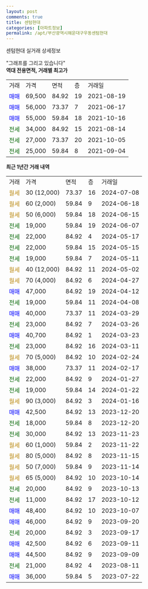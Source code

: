 ```yaml
---
layout: post
comments: true
title: 센텀현대
categories: [아파트정보]
permalink: /apt/부산광역시해운대구우동센텀현대
---
```


센텀현대 실거래 상세정보

<script type="text/javascript">
  google.charts.load('current', {'packages':['line', 'corechart']});
  google.charts.setOnLoadCallback(drawChart);

  function drawChart() {
    var data = new google.visualization.DataTable();
    data.addColumn('date', '거래일');
    data.addColumn('number', "매매");
    data.addColumn('number', "전세");
    data.addColumn('number', "전매");

    data.addRows([[new Date(Date.parse("2024-07-08")), null, null, null], [new Date(Date.parse("2024-06-18")), null, null, null], [new Date(Date.parse("2024-06-15")), null, null, null], [new Date(Date.parse("2024-06-07")), null, 19000, null], [new Date(Date.parse("2024-05-17")), null, 22000, null], [new Date(Date.parse("2024-05-15")), null, 22000, null], [new Date(Date.parse("2024-05-11")), null, 19000, null], [new Date(Date.parse("2024-05-02")), null, null, null], [new Date(Date.parse("2024-04-27")), null, null, null], [new Date(Date.parse("2024-04-12")), 47000, null, null], [new Date(Date.parse("2024-04-08")), null, 19000, null], [new Date(Date.parse("2024-03-29")), 40000, null, null], [new Date(Date.parse("2024-03-26")), null, 23000, null], [new Date(Date.parse("2024-03-23")), 40700, null, null], [new Date(Date.parse("2024-03-11")), null, 23000, null], [new Date(Date.parse("2024-02-24")), null, null, null], [new Date(Date.parse("2024-02-17")), 38000, null, null], [new Date(Date.parse("2024-01-27")), null, 22000, null], [new Date(Date.parse("2024-01-22")), null, 19000, null], [new Date(Date.parse("2024-01-16")), null, null, null], [new Date(Date.parse("2023-12-20")), 42500, null, null], [new Date(Date.parse("2023-12-20")), null, 18000, null], [new Date(Date.parse("2023-11-23")), null, 30000, null], [new Date(Date.parse("2023-11-22")), null, null, null], [new Date(Date.parse("2023-11-15")), null, null, null], [new Date(Date.parse("2023-11-14")), null, null, null], [new Date(Date.parse("2023-10-14")), null, null, null], [new Date(Date.parse("2023-10-13")), null, 20000, null], [new Date(Date.parse("2023-10-12")), null, 11000, null], [new Date(Date.parse("2023-10-07")), 48400, null, null], [new Date(Date.parse("2023-09-20")), 46000, null, null], [new Date(Date.parse("2023-09-17")), null, 20000, null], [new Date(Date.parse("2023-09-11")), 42500, null, null], [new Date(Date.parse("2023-09-09")), 44500, null, null], [new Date(Date.parse("2023-08-11")), null, 21000, null], [new Date(Date.parse("2023-07-22")), 36000, null, null]]);

    var options = {
      hAxis: {
        format: 'yyyy/MM/dd'
      },    
      lineWidth: 0,
      pointsVisible: true,    
      title: '최근 1년간 유형별 실거래가 분포',
      legend: { position: 'bottom' }
    };

    var formatter = new google.visualization.NumberFormat({pattern:'###,###'} );
    formatter.format(data, 1);
    formatter.format(data, 2);
    
    setTimeout(function() {
        var chart = new google.visualization.LineChart(document.getElementById('columnchart_material'));
        chart.draw(data, (options));
        document.getElementById('loading').style.display = 'none';
    }, 200);
  }
</script>


<div id="loading" style="z-index:20; display: block; margin-left: 0px">"그래프를 그리고 있습니다"</div>
<div id="columnchart_material" style="width: 95%; margin-left: 0px; display: block"></div>
<!-- contents start -->
<b>역대 전용면적, 거래별 최고가</b>
<table class="sortable">
    <tr>
      <td>거래</td>
      <td>가격</td>
      <td>면적</td>
      <td>층</td>
      <td>거래일</td>
    </tr>
        <tr>
          <td><a style="color: blue">매매</a></td>
          <td>69,500</td>
          <td>84.92</td>
          <td>19</td>
          <td>2021-08-19</td>
        </tr>            <tr>
          <td><a style="color: blue">매매</a></td>
          <td>56,000</td>
          <td>73.37</td>
          <td>7</td>
          <td>2021-06-17</td>
        </tr>            <tr>
          <td><a style="color: blue">매매</a></td>
          <td>55,000</td>
          <td>59.84</td>
          <td>18</td>
          <td>2021-10-16</td>
        </tr>        
        <tr>
              <td><a style="color: darkgreen">전세</a></td>
              <td>34,000</td>
              <td>84.92</td>
              <td>15</td>
              <td>2021-08-14</td>
            </tr>            <tr>
              <td><a style="color: darkgreen">전세</a></td>
              <td>27,000</td>
              <td>73.37</td>
              <td>20</td>
              <td>2021-10-05</td>
            </tr>            <tr>
              <td><a style="color: darkgreen">전세</a></td>
              <td>25,000</td>
              <td>59.84</td>
              <td>8</td>
              <td>2021-09-04</td>
            </tr>        
    
</table>

<b>최근 1년간 거래 내역</b>

<table class="sortable">
    <tr>
      <td>거래</td>
      <td>가격</td>
      <td>면적</td>
      <td>층</td>
      <td>거래일</td>
    </tr>
    <tr>
      <td><a style="color: darkgoldenrod">월세</a></td>
      <td>30 (12,000)</td>
      <td>73.37</td>
      <td>16</td>
      <td>2024-07-08</td>
    </tr>          <tr>
      <td><a style="color: darkgoldenrod">월세</a></td>
      <td>60 (2,000)</td>
      <td>59.84</td>
      <td>9</td>
      <td>2024-06-18</td>
    </tr>          <tr>
      <td><a style="color: darkgoldenrod">월세</a></td>
      <td>50 (6,000)</td>
      <td>59.84</td>
      <td>18</td>
      <td>2024-06-15</td>
    </tr>          <tr>
      <td><a style="color: darkgreen">전세</a></td>
      <td>19,000</td>
      <td>59.84</td>
      <td>19</td>
      <td>2024-06-07</td>
    </tr>          <tr>
      <td><a style="color: darkgreen">전세</a></td>
      <td>22,000</td>
      <td>84.92</td>
      <td>4</td>
      <td>2024-05-17</td>
    </tr>          <tr>
      <td><a style="color: darkgreen">전세</a></td>
      <td>22,000</td>
      <td>59.84</td>
      <td>15</td>
      <td>2024-05-15</td>
    </tr>          <tr>
      <td><a style="color: darkgreen">전세</a></td>
      <td>19,000</td>
      <td>59.84</td>
      <td>7</td>
      <td>2024-05-11</td>
    </tr>          <tr>
      <td><a style="color: darkgoldenrod">월세</a></td>
      <td>40 (12,000)</td>
      <td>84.92</td>
      <td>11</td>
      <td>2024-05-02</td>
    </tr>          <tr>
      <td><a style="color: darkgoldenrod">월세</a></td>
      <td>70 (4,000)</td>
      <td>84.92</td>
      <td>6</td>
      <td>2024-04-27</td>
    </tr>          <tr>
      <td><a style="color: blue">매매</a></td>
      <td>47,000</td>
      <td>84.92</td>
      <td>19</td>
      <td>2024-04-12</td>
    </tr>          <tr>
      <td><a style="color: darkgreen">전세</a></td>
      <td>19,000</td>
      <td>59.84</td>
      <td>11</td>
      <td>2024-04-08</td>
    </tr>          <tr>
      <td><a style="color: blue">매매</a></td>
      <td>40,000</td>
      <td>73.37</td>
      <td>11</td>
      <td>2024-03-29</td>
    </tr>          <tr>
      <td><a style="color: darkgreen">전세</a></td>
      <td>23,000</td>
      <td>84.92</td>
      <td>7</td>
      <td>2024-03-26</td>
    </tr>          <tr>
      <td><a style="color: blue">매매</a></td>
      <td>40,700</td>
      <td>84.92</td>
      <td>1</td>
      <td>2024-03-23</td>
    </tr>          <tr>
      <td><a style="color: darkgreen">전세</a></td>
      <td>23,000</td>
      <td>84.92</td>
      <td>16</td>
      <td>2024-03-11</td>
    </tr>          <tr>
      <td><a style="color: darkgoldenrod">월세</a></td>
      <td>70 (5,000)</td>
      <td>84.92</td>
      <td>10</td>
      <td>2024-02-24</td>
    </tr>          <tr>
      <td><a style="color: blue">매매</a></td>
      <td>38,000</td>
      <td>73.37</td>
      <td>11</td>
      <td>2024-02-17</td>
    </tr>          <tr>
      <td><a style="color: darkgreen">전세</a></td>
      <td>22,000</td>
      <td>84.92</td>
      <td>9</td>
      <td>2024-01-27</td>
    </tr>          <tr>
      <td><a style="color: darkgreen">전세</a></td>
      <td>19,000</td>
      <td>59.84</td>
      <td>14</td>
      <td>2024-01-22</td>
    </tr>          <tr>
      <td><a style="color: darkgoldenrod">월세</a></td>
      <td>90 (3,000)</td>
      <td>84.92</td>
      <td>3</td>
      <td>2024-01-16</td>
    </tr>          <tr>
      <td><a style="color: blue">매매</a></td>
      <td>42,500</td>
      <td>84.92</td>
      <td>13</td>
      <td>2023-12-20</td>
    </tr>          <tr>
      <td><a style="color: darkgreen">전세</a></td>
      <td>18,000</td>
      <td>59.84</td>
      <td>8</td>
      <td>2023-12-20</td>
    </tr>          <tr>
      <td><a style="color: darkgreen">전세</a></td>
      <td>30,000</td>
      <td>84.92</td>
      <td>13</td>
      <td>2023-11-23</td>
    </tr>          <tr>
      <td><a style="color: darkgoldenrod">월세</a></td>
      <td>60 (1,000)</td>
      <td>59.84</td>
      <td>2</td>
      <td>2023-11-22</td>
    </tr>          <tr>
      <td><a style="color: darkgoldenrod">월세</a></td>
      <td>80 (5,000)</td>
      <td>84.92</td>
      <td>8</td>
      <td>2023-11-15</td>
    </tr>          <tr>
      <td><a style="color: darkgoldenrod">월세</a></td>
      <td>50 (7,000)</td>
      <td>59.84</td>
      <td>9</td>
      <td>2023-11-14</td>
    </tr>          <tr>
      <td><a style="color: darkgoldenrod">월세</a></td>
      <td>65 (5,000)</td>
      <td>84.92</td>
      <td>10</td>
      <td>2023-10-14</td>
    </tr>          <tr>
      <td><a style="color: darkgreen">전세</a></td>
      <td>20,000</td>
      <td>84.92</td>
      <td>9</td>
      <td>2023-10-13</td>
    </tr>          <tr>
      <td><a style="color: darkgreen">전세</a></td>
      <td>11,000</td>
      <td>84.92</td>
      <td>17</td>
      <td>2023-10-12</td>
    </tr>          <tr>
      <td><a style="color: blue">매매</a></td>
      <td>48,400</td>
      <td>84.92</td>
      <td>10</td>
      <td>2023-10-07</td>
    </tr>          <tr>
      <td><a style="color: blue">매매</a></td>
      <td>46,000</td>
      <td>84.92</td>
      <td>9</td>
      <td>2023-09-20</td>
    </tr>          <tr>
      <td><a style="color: darkgreen">전세</a></td>
      <td>20,000</td>
      <td>84.92</td>
      <td>3</td>
      <td>2023-09-17</td>
    </tr>          <tr>
      <td><a style="color: blue">매매</a></td>
      <td>42,500</td>
      <td>84.92</td>
      <td>6</td>
      <td>2023-09-11</td>
    </tr>          <tr>
      <td><a style="color: blue">매매</a></td>
      <td>44,500</td>
      <td>84.92</td>
      <td>9</td>
      <td>2023-09-09</td>
    </tr>          <tr>
      <td><a style="color: darkgreen">전세</a></td>
      <td>21,000</td>
      <td>84.92</td>
      <td>4</td>
      <td>2023-08-11</td>
    </tr>          <tr>
      <td><a style="color: blue">매매</a></td>
      <td>36,000</td>
      <td>59.84</td>
      <td>5</td>
      <td>2023-07-22</td>
    </tr>      </table>
<!-- contents end -->    

